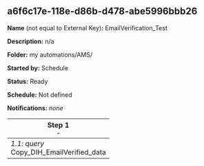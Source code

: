 ## a6f6c17e-118e-d86b-d478-abe5996bbb26

**Name** (not equal to External Key)**:** EmailVerification_Test

**Description:** n/a

**Folder:** my automations/AMS/

**Started by:** Schedule

**Status:** Ready

**Schedule:** Not defined

**Notifications:** _none_


| Step 1<br>_<small>-</small>_ |
| --- |
| _1.1: query_<br>Copy_DIH_EmailVerified_data |

